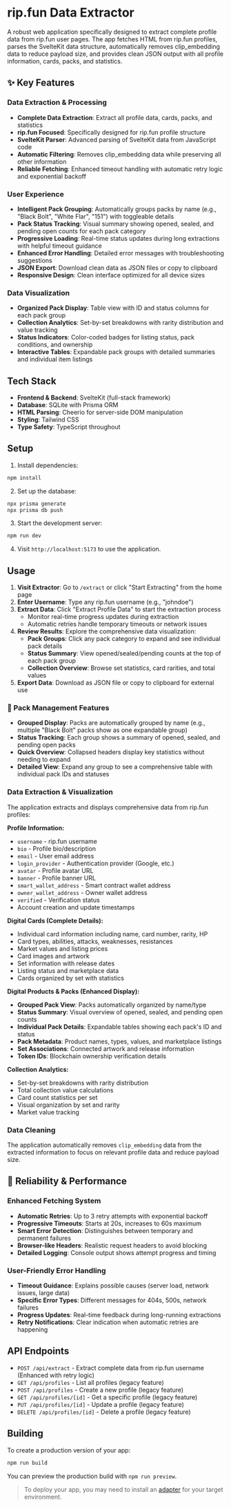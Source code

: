 # rip.fun Data Extractor

A robust web application specifically designed to extract complete profile data from rip.fun user pages. The app fetches HTML from rip.fun profiles, parses the SvelteKit data structure, automatically removes clip_embedding data to reduce payload size, and provides clean JSON output with all profile information, cards, packs, and statistics.

## ✨ Key Features

### Data Extraction & Processing
- **Complete Data Extraction**: Extract all profile data, cards, packs, and statistics
- **rip.fun Focused**: Specifically designed for rip.fun profile structure
- **SvelteKit Parser**: Advanced parsing of SvelteKit data from JavaScript code
- **Automatic Filtering**: Removes clip_embedding data while preserving all other information
- **Reliable Fetching**: Enhanced timeout handling with automatic retry logic and exponential backoff

### User Experience
- **Intelligent Pack Grouping**: Automatically groups packs by name (e.g., "Black Bolt", "White Flar", "151") with toggleable details
- **Pack Status Tracking**: Visual summary showing opened, sealed, and pending open counts for each pack category
- **Progressive Loading**: Real-time status updates during long extractions with helpful timeout guidance
- **Enhanced Error Handling**: Detailed error messages with troubleshooting suggestions
- **JSON Export**: Download clean data as JSON files or copy to clipboard
- **Responsive Design**: Clean interface optimized for all device sizes

### Data Visualization
- **Organized Pack Display**: Table view with ID and status columns for each pack group
- **Collection Analytics**: Set-by-set breakdowns with rarity distribution and value tracking
- **Status Indicators**: Color-coded badges for listing status, pack conditions, and ownership
- **Interactive Tables**: Expandable pack groups with detailed summaries and individual item listings

## Tech Stack

- **Frontend & Backend**: SvelteKit (full-stack framework)
- **Database**: SQLite with Prisma ORM
- **HTML Parsing**: Cheerio for server-side DOM manipulation
- **Styling**: Tailwind CSS
- **Type Safety**: TypeScript throughout

## Setup

1. Install dependencies:
```sh
npm install
```

2. Set up the database:
```sh
npx prisma generate
npx prisma db push
```

3. Start the development server:
```sh
npm run dev
```

4. Visit `http://localhost:5173` to use the application.

## Usage

1. **Visit Extractor**: Go to `/extract` or click "Start Extracting" from the home page
2. **Enter Username**: Type any rip.fun username (e.g., "johndoe") 
3. **Extract Data**: Click "Extract Profile Data" to start the extraction process
   - Monitor real-time progress updates during extraction
   - Automatic retries handle temporary timeouts or network issues
4. **Review Results**: Explore the comprehensive data visualization:
   - **Pack Groups**: Click any pack category to expand and see individual pack details
   - **Status Summary**: View opened/sealed/pending counts at the top of each pack group
   - **Collection Overview**: Browse set statistics, card rarities, and total values
5. **Export Data**: Download as JSON file or copy to clipboard for external use

### 🎯 Pack Management Features

- **Grouped Display**: Packs are automatically grouped by name (e.g., multiple "Black Bolt" packs show as one expandable group)
- **Status Tracking**: Each group shows a summary of opened, sealed, and pending open packs
- **Quick Overview**: Collapsed headers display key statistics without needing to expand
- **Detailed View**: Expand any group to see a comprehensive table with individual pack IDs and statuses

### Data Extraction & Visualization

The application extracts and displays comprehensive data from rip.fun profiles:

**Profile Information:**
- `username` - rip.fun username
- `bio` - Profile bio/description  
- `email` - User email address
- `login_provider` - Authentication provider (Google, etc.)
- `avatar` - Profile avatar URL
- `banner` - Profile banner URL
- `smart_wallet_address` - Smart contract wallet address
- `owner_wallet_address` - Owner wallet address
- `verified` - Verification status
- Account creation and update timestamps

**Digital Cards (Complete Details):**
- Individual card information including name, card number, rarity, HP
- Card types, abilities, attacks, weaknesses, resistances
- Market values and listing prices
- Card images and artwork
- Set information with release dates
- Listing status and marketplace data
- Cards organized by set with statistics

**Digital Products & Packs (Enhanced Display):**
- **Grouped Pack View**: Packs automatically organized by name/type
- **Status Summary**: Visual overview of opened, sealed, and pending open counts
- **Individual Pack Details**: Expandable tables showing each pack's ID and status
- **Pack Metadata**: Product names, types, values, and marketplace listings
- **Set Associations**: Connected artwork and release information  
- **Token IDs**: Blockchain ownership verification details

**Collection Analytics:**
- Set-by-set breakdowns with rarity distribution
- Total collection value calculations
- Card count statistics per set
- Visual organization by set and rarity
- Market value tracking

### Data Cleaning

The application automatically removes `clip_embedding` data from the extracted information to focus on relevant profile data and reduce payload size.

## 🔧 Reliability & Performance

### Enhanced Fetching System
- **Automatic Retries**: Up to 3 retry attempts with exponential backoff
- **Progressive Timeouts**: Starts at 20s, increases to 60s maximum
- **Smart Error Detection**: Distinguishes between temporary and permanent failures
- **Browser-like Headers**: Realistic request headers to avoid blocking
- **Detailed Logging**: Console output shows attempt progress and timing

### User-Friendly Error Handling
- **Timeout Guidance**: Explains possible causes (server load, network issues, large data)
- **Specific Error Types**: Different messages for 404s, 500s, network failures
- **Progress Updates**: Real-time feedback during long-running extractions
- **Retry Notifications**: Clear indication when automatic retries are happening

## API Endpoints

- `POST /api/extract` - Extract complete data from rip.fun username (Enhanced with retry logic)
- `GET /api/profiles` - List all profiles (legacy feature)
- `POST /api/profiles` - Create a new profile (legacy feature)
- `GET /api/profiles/[id]` - Get a specific profile (legacy feature)
- `PUT /api/profiles/[id]` - Update a profile (legacy feature)
- `DELETE /api/profiles/[id]` - Delete a profile (legacy feature)

## Building

To create a production version of your app:

```sh
npm run build
```

You can preview the production build with `npm run preview`.

> To deploy your app, you may need to install an [adapter](https://svelte.dev/docs/kit/adapters) for your target environment.
